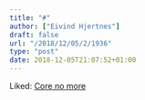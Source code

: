 ```yaml
---
title: "#"
author: ["Eivind Hjertnes"]
draft: false
url: "/2018/12/05/2/1936"
type: "post"
date: 2018-12-05T21:07:52+01:00
---
```


Liked: [Core no more](https://www.b-list.org/weblog/2018/nov/20/core/)
